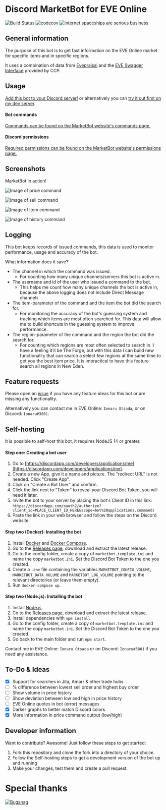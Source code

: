# Discord MarketBot for EVE Online
[![Build Status](https://img.shields.io/travis/Ionaru/MarketBot/master.svg?style=for-the-badge)](https://travis-ci.org/Ionaru/MarketBot)
[![codecov](https://img.shields.io/codecov/c/github/Ionaru/MarketBot/master.svg?style=for-the-badge)](https://codecov.io/gh/Ionaru/MarketBot)
[![Internet spaceships are serious business](https://img.shields.io/badge/internet%20spaceships-are%20serious%20business-2F849E.svg?style=for-the-badge)](https://www.eveonline.com/)

## General information
The purpose of this bot is to get fast information on the EVE Online market for specific items and in specific regions.

It uses a combination of data from [Evepraisal](https://evepraisal.com/) and the [EVE Swagger Interface](https://esi.evetech.net/) provided by CCP.

## Usage
[Add this bot to your Discord server!](https://discordapp.com/oauth2/authorize?client_id=302011421523443713&scope=bot%20applications.commands) or alternatively you can [try it out first on my dev server](https://discord.gg/uza8mpH).

#### Bot commands
[Commands can be found on the MarketBot website's commands page.](https://ionaru.github.io/MarketBot/commands/)

#### Discord permissions
[Required permissions can be found on the MarketBot website's permissions page.](https://ionaru.github.io/MarketBot/permissions/)

## Screenshots
MarketBot in action!

![Image of price command](https://user-images.githubusercontent.com/3472373/37924487-42f77698-3132-11e8-9df4-c316ee4457f5.png)

![Image of sell command](https://user-images.githubusercontent.com/3472373/37924510-560e97b6-3132-11e8-9fd3-54df753bbc1f.png)

![Image of item command](https://user-images.githubusercontent.com/3472373/37924531-7113853a-3132-11e8-94ca-c920e356bbb1.png)

![Image of history command](https://user-images.githubusercontent.com/3472373/37924569-8c5fa3a0-3132-11e8-9b56-e6bbbcee37bc.png)

## Logging
This bot keeps records of issued commands, this data is used to monitor performance, usage and accuracy of the bot.

What information does it save?
* The channel in which the command was issued.
  * For counting how many unique channels/servers this bot is active in.
* The username and id of the user who issued a command to the bot.
  * This helps me count how many unique channels the bot is active in, because the above logging does not include Direct Message channels
* The item-parameter of the command and the item the bot did the search for.
  * For monitoring the accuracy of the bot's guessing system and tracking which items are most often searched for. This data will allow me to build shortcuts in the guessing system to improve performance.
* The region-parameter of the command and the region the bot did the search for.
  * For counting which regions are most often selected to search in. I have a feeling it'll be The Forge, but with this data I can build new functionality that can search a select few regions at the same time to get you the best item price. It is impractical to have this feature search all regions in New Eden.

## Feature requests
Please open an [issue](https://github.com/Ionaru/MarketBot/issues/new) if you have any feature ideas for this bot
or are missing any functionality.

Alternatively you can contact me in EVE Online: `Ionaru Otsada`, or on Discord: `Ionaru#3801`.

## Self-hosting
It is possible to self-host this bot, it requires NodeJS 14 or greater.

#### Step one: Creating a bot user
1. Go to [https://discordapp.com/developers/applications/me](https://discordapp.com/developers/applications/me).
2. Create a new App, give it a name and picture. The "redirect URL" is not needed. Click "Create App".
3. Click on "Create a Bot User" and confirm.
4. Click the link next to "Token" to reveal your Discord Bot Token, you will need it later.
5. Invite the bot to your server by placing the bot's Client ID in this link: `https://discordapp.com/oauth2/authorize?client_id=PLACE_CLIENT_ID_HERE&scope=bot%20applications.commands`
6. Paste the link in your web browser and follow the steps on the Discord website.

#### Step two (Docker): Installing the bot
1. Install [Docker](https://docs.docker.com/install/) and [Docker Compose](https://docs.docker.com/compose/install/).
2. Go to the [Releases page](https://github.com/Ionaru/MarketBot/releases), download and extract the latest release.
4. Go to the config folder, create a copy of `marketbot.template.ini` and name the copy `marketbot.ini`. Set the Discord Bot Token to the one you created.
5. Create a `.env` file containing the variables `MARKETBOT_CONFIG_VOLUME`, `MARKETBOT_DATA_VOLUME` and `MARKETBOT_LOG_VOLUME` pointing to the relevant directories (or leave them empty).
6. Run `docker-compose up`.

#### Step two (Node.js): Installing the bot
1. Install [Node.js](https://nodejs.org/en/download/current/).
2. Go to the [Releases page](https://github.com/Ionaru/MarketBot/releases), download and extract the latest release.
3. Install dependencies with `npm install`.
4. Go to the config folder, create a copy of `marketbot.template.ini` and name the copy `marketbot.ini`. Set the Discord Bot Token to the one you created.
5. Go back to the main folder and run `npm start`.

Contact me in EVE Online: `Ionaru Otsada` or on Discord: `Ionaru#3801` if you need any assistance.

## To-Do & Ideas
- [x] Support for searches in Jita, Amarr & other trade hubs
- [ ] % difference between lowest sell order and highest buy order
- [ ] Show volume in price history
- [ ] Show deviation between low and high in price history
- [ ] EVE Online quotes in bot (error) messages
- [x] Darker graphs to better match Discord colors
- [x] More information in price command output (low/high)

## Developer information
Want to contribute? Awesome!
Just follow these steps to get started:
1. Fork this repository and clone the fork into a directory of your choice.
2. Follow the Self-hosting steps to get a development version of the bot up and running
3. Make your changes, test them and create a pull request.

# Special thanks
[![Bugsnag](https://images.typeform.com/images/QKuaAssrFCq7/image/default)](https://bugsnag.com)
